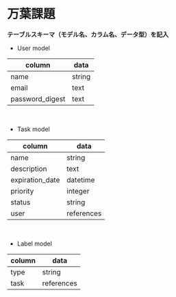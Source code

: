 # 万葉課題

**テーブルスキーマ（モデル名、カラム名、データ型）を記入**

* User model

|  column  |  data  |
| --- | --- |
|  name  |  string  |
|  email  |  text  |
|  password_digest  |  text  |
<br>

* Task model

|  column  |  data  |
| --- | --- |
|  name  |  string  |
|  description  |  text  |
|  expiration_date  |  datetime  |
|  priority  |  integer  |
|  status  |  string  |
|  user  |  references  |
<br>

* Label model

|  column  |  data  |
| --- | --- |
|  type  |  string  |
|  task  |  references  |

